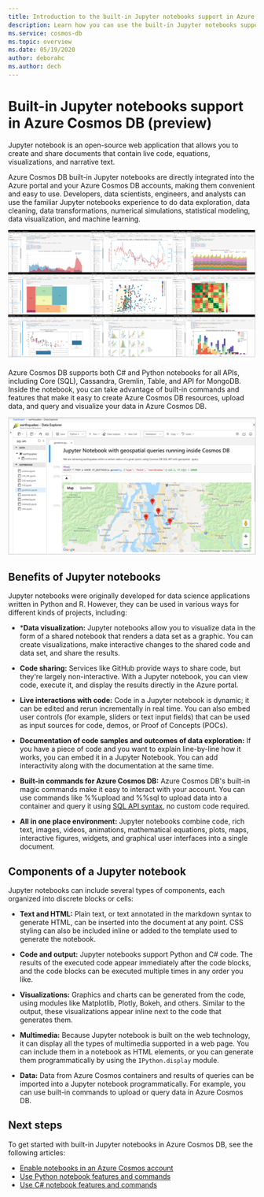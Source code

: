 ```yaml
---
title: Introduction to the built-in Jupyter notebooks support in Azure Cosmos DB (Preview)
description: Learn how you can use the built-in Jupyter notebooks support in Azure Cosmos DB to interactively run queries.
ms.service: cosmos-db
ms.topic: overview 
ms.date: 05/19/2020
author: deborahc
ms.author: dech
---
```


# Built-in Jupyter notebooks support in Azure Cosmos DB (preview)

Jupyter notebook is an open-source web application that allows you to create and share documents that contain live code, equations, visualizations, and narrative text. 

Azure Cosmos DB built-in Jupyter notebooks are directly integrated into the Azure portal and your Azure Cosmos DB accounts, making them convenient and easy to use. Developers, data scientists, engineers, and analysts can use the familiar Jupyter notebooks experience to do data exploration, data cleaning, data transformations, numerical simulations, statistical modeling, data visualization, and machine learning.

![Jupyter notebooks visualizations in Azure Cosmos DB](./media/cosmosdb-jupyter-notebooks/cosmos-notebooks-overview.png)

Azure Cosmos DB supports both C# and Python notebooks for all APIs, including Core (SQL), Cassandra, Gremlin, Table, and API for MongoDB. Inside the notebook, you can take advantage of built-in commands and features that make it easy to create Azure Cosmos DB resources, upload data, and query and visualize your data in Azure Cosmos DB. 

![Jupyter notebooks support in Azure Cosmos DB](./media/cosmosdb-jupyter-notebooks/jupyter-notebooks-portal.png)

## Benefits of Jupyter notebooks

Jupyter notebooks were originally developed for data science applications written in Python and R. However, they can be used in various ways for different kinds of projects, including:

* ***Data visualization:** Jupyter notebooks allow you to visualize data in the form of a shared notebook that renders a data set as a graphic. You can create visualizations, make interactive changes to the shared code and data set, and share the results.

* **Code sharing:** Services like GitHub provide ways to share code, but they're largely non-interactive. With a Jupyter notebook, you can view code, execute it, and display the results directly in the Azure portal.

* **Live interactions with code:** Code in a Jupyter notebook is dynamic; it can be edited and rerun incrementally in real time. You can also embed user controls (for example, sliders or text input fields) that can be used as input sources for code, demos, or Proof of Concepts (POCs).

* **Documentation of code samples and outcomes of data exploration:** If you have a piece of code and you want to explain line-by-line how it works, you can embed it in a Jupyter Notebook. You can add interactivity along with the documentation at the same time.

* **Built-in commands for Azure Cosmos DB:** Azure Cosmos DB's built-in magic commands make it easy to interact with your account. You can use commands like %%upload and %%sql to upload data into a container and query it using [SQL API syntax](sql-query-getting-started.md), no custom code required.

* **All in one place environment:** Jupyter notebooks combine code, rich text, images, videos, animations, mathematical equations, plots, maps, interactive figures, widgets, and graphical user interfaces into a single document.

## Components of a Jupyter notebook

Jupyter notebooks can include several types of components, each organized into discrete blocks or cells:

* **Text and HTML:** Plain text, or text annotated in the markdown syntax to generate HTML, can be inserted into the document at any point. CSS styling can also be included inline or added to the template used to generate the notebook.

* **Code and output:** Jupyter notebooks support Python and C# code. The results of the executed code appear immediately after the code blocks, and the code blocks can be executed multiple times in any order you like.

* **Visualizations:** Graphics and charts can be generated from the code, using modules like Matplotlib, Plotly, Bokeh, and others. Similar to the output, these visualizations appear inline next to the code that generates them.

* **Multimedia:** Because Jupyter notebook is built on the web technology, it can display all the types of multimedia supported in a web page. You can include them in a notebook as HTML elements, or you can generate them programmatically by using the `IPython.display` module.

* **Data:** Data from Azure Cosmos containers and results of queries can be imported into a Jupyter notebook programmatically. For example, you can use built-in commands to upload or query data in Azure Cosmos DB. 

## Next steps

To get started with built-in Jupyter notebooks in Azure Cosmos DB, see the following articles:

* [Enable notebooks in an Azure Cosmos account](enable-notebooks.md)
* [Use Python notebook features and commands](use-python-notebook-features-and-commands.md)
* [Use C# notebook features and commands](use-csharp-notebook-features-and-commands.md)



